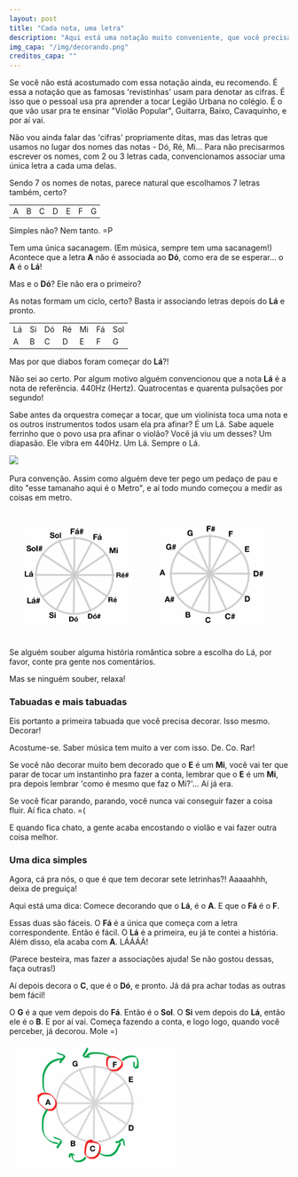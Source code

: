 ```yaml
---
layout: post
title: "Cada nota, uma letra"
description: "Aqui está uma notação muito conveniente, que você precisa aprender! Em vez de Dó, Ré, Mi... vamos usar C, D, E..."
img_capa: "/img/decorando.png"
creditos_capa: ""
---
```


Se você não está acostumado com essa notação ainda, eu recomendo. É essa a notação que as famosas 'revistinhas' usam para denotar as cifras. É isso que o pessoal usa pra aprender a tocar Legião Urbana no colégio. É o que vão usar pra te ensinar "Violão Popular", Guitarra, Baixo, Cavaquinho, e por aí vai.

Não vou ainda falar das 'cifras' propriamente ditas, mas das letras que usamos no lugar dos nomes das notas - Dó, Ré, Mi... Para não precisarmos escrever os nomes, com 2 ou 3 letras cada, convencionamos associar uma única letra a cada uma delas.

Sendo 7 os nomes de notas, parece natural que escolhamos 7 letras também, certo?

<table class="quadro_cinza" style='align:center; width:100%'> 

  <tr>
    <td> A </td>
    <td> B </td>
    <td> C </td>
    <td> D </td>
    <td> E </td>
    <td> F </td>
    <td> G </td>
  </tr>

</table>
  
Simples não? Nem tanto. =P

Tem uma única sacanagem. (Em música, sempre tem uma sacanagem!) Acontece que a letra **A** não é associada ao **Dó**, como era de se esperar... o **A** é o **Lá**!

Mas e o **Dó**? Ele não era o primeiro?

As notas formam um ciclo, certo? Basta ir associando letras depois do **Lá** e pronto.

<table class="quadro_cinza" style='align:center; width:100%'> 
  
  <tr>
    <td> Lá </td>
    <td> Si </td>
    <td> Dó </td>
    <td> Ré </td>
    <td> Mi </td>
    <td> Fá </td>
    <td> Sol </td>
  </tr>

  <tr>
    <td> A </td>
    <td> B </td>
    <td> C </td>
    <td> D </td>
    <td> E </td>
    <td> F </td>
    <td> G </td>
  </tr>

</table>

Mas por que diabos foram começar do **Lá**?!

Não sei ao certo. Por algum motivo alguém convencionou que a nota **Lá** é a nota de referência. 440Hz (Hertz). Quatrocentas e quarenta pulsações por segundo!

Sabe antes da orquestra começar a tocar, que um violinista toca uma nota e os outros instrumentos todos usam ela pra afinar? É um Lá. Sabe aquele ferrinho que o povo usa pra afinar o violão? Você já viu um desses? Um diapasão. Ele vibra em 440Hz. Um Lá. Sempre o Lá.

<img src="http://www.izzomusical.com.br/public/files/produtos/6371/1.jpg" style='width:50%;' />

Pura convenção. Assim como alguém deve ter pego um pedaço de pau e dito "esse tamanaho aqui é o Metro", e aí todo mundo começou a medir as coisas em metro.

<img src='/img/ciclo12.png' style='width:40%; margin:20px'/>
<img src='/img/ciclo12_letras.png' style='width:40%; margin:20px'/>

Se alguém souber alguma história romântica sobre a escolha do Lá, por favor, conte pra gente nos comentários.

Mas se ninguém souber, relaxa!

### Tabuadas e mais tabuadas

Eis portanto a primeira tabuada que você precisa decorar. Isso mesmo. Decorar!

Acostume-se. Saber música tem muito a ver com isso. De. Co. Rar!

Se você não decorar muito bem decorado que o **E** é um **Mi**, você vai ter que parar de tocar um instantinho pra fazer a conta, lembrar que o **E** é um **Mi**, pra depois lembrar 'como é mesmo que faz o Mi?'... Aí já era.

Se você ficar parando, parando, você nunca vai conseguir fazer a coisa fluir. Aí fica chato. =(

E quando fica chato, a gente acaba encostando o violão e vai fazer outra coisa melhor.

### Uma dica simples

Agora, cá pra nós, o que é que tem decorar sete letrinhas?! Aaaaahhh, deixa de preguiça!

Aqui está uma dica: Comece decorando que o **Lá**, é o **A**. E que o **Fá** é o **F**.

Essas duas são fáceis. O **Fá** é a única que começa com a letra correspondente. Então é fácil. O **Lá** é a primeira, eu já te contei a história. Além disso, ela acaba com **A**. LÁÁÁÁ! 

(Parece besteira, mas fazer a associações ajuda! Se não gostou dessas, faça outras!)

Aí depois decora o **C**, que é o **Dó**, e pronto. Já dá pra achar todas as outras bem fácil!

O **G** é a que vem depois do **Fá**. Então é o **Sol**. O **Si** vem depois do **Lá**, então ele é o **B**. E por aí vai. Começa fazendo a conta, e logo logo, quando você perceber, já decorou. Mole =)

<img src="/img/decorando.png" style="width:60%"/>
